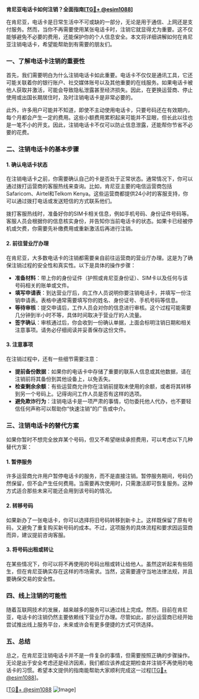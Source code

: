 **肯尼亚电话卡如何注销？全面指南[[TG💪+ @esim1088](https://t.me/s/esim1088)]**

在肯尼亚，电话卡是日常生活中不可或缺的一部分，无论是用于通信、上网还是支付服务。然而，当你不再需要使用某张电话卡时，注销它就显得尤为重要。这不仅能够避免不必要的费用，还能保护你的个人信息安全。本文将详细讲解如何在肯尼亚注销电话卡，希望能帮助到有需要的朋友们。

### 一、了解电话卡注销的重要性

首先，我们需要明白为什么注销电话卡如此重要。电话卡不仅仅是通讯工具，它还可能关联着你的银行账户、社交媒体账号以及其他重要的在线服务。如果电话卡被他人获取并激活，可能会导致隐私泄露甚至经济损失。因此，在更换运营商、停止使用或出国长期居住时，及时注销电话卡是非常必要的。

此外，许多用户可能并不知道，即使不主动使用电话卡，只要号码还在有效期内，每个月都会产生一定的费用。这些小额费用累积起来可能并不显眼，但长此以往也是一笔不小的开支。因此，注销电话卡不仅可以防止信息泄露，还能帮你节省不必要的花费。

### 二、注销电话卡的基本步骤

#### 1. 确认电话卡状态

在注销电话卡之前，你需要确认自己的卡是否处于正常状态。通常情况下，你可以通过拨打运营商的客服热线来查询。比如，肯尼亚主要的电信运营商包括Safaricom、Airtel和Telkom Kenya。这些运营商都提供24小时的客服支持，你可以通过拨打电话或发送短信的方式联系他们。

拨打客服热线时，准备好你的SIM卡相关信息，例如手机号码、身份证件号码等。客服人员会根据你的信息核实身份，并告知你当前电话卡的状态。如果卡已经被停机或欠费，你需要先补缴费用或重新激活后再进行注销。

#### 2. 前往营业厅办理

在肯尼亚，大多数电话卡的注销都需要亲自前往运营商的营业厅办理。这是为了确保注销过程的安全性和真实性。以下是具体的操作步骤：

- **准备材料**：带上你的身份证件（护照或肯尼亚身份证）、SIM卡以及任何与该号码相关的账单或文件。
- **填写申请表**：到达营业厅后，向工作人员说明你要注销电话卡，并填写一份注销申请表。表格中通常需要填写你的姓名、身份证号、手机号码等信息。
- **等待审核**：提交申请后，工作人员会对你的信息进行审核。这个过程可能需要几分钟到半小时不等，具体时间取决于营业厅的人流量。
- **签字确认**：审核通过后，你会收到一份确认单据，上面会标明注销日期和相关注意事项。请务必仔细阅读并妥善保存这份文件。

#### 3. 注意事项

在注销过程中，还有一些细节需要注意：

- **提前备份数据**：如果你的电话卡中存储了重要的联系人信息或其他数据，请在注销前将其备份到其他设备上，以免丢失。
- **检查剩余余额**：有些运营商允许你在注销前提取未使用的余额，或者将其转移到另一个号码上。记得询问工作人员是否有这样的选项。
- **避免欺诈行为**：注销电话卡是一项严肃的事情，切勿委托他人代办，也不要轻信任何声称可以帮助你“快速注销”的广告或中介。

### 三、注销电话卡的替代方案

如果你暂时不想完全放弃某个号码，但又不希望继续承担费用，可以考虑以下几种替代方案：

#### 1. 暂停服务

许多运营商允许用户暂停电话卡的服务，而不是直接注销。暂停服务期间，号码仍然保留，但不会产生任何费用。当需要再次使用时，只需激活即可恢复服务。这种方式适合那些未来可能还会用到该号码的情况。

#### 2. 转移号码

如果新办了一张电话卡，你可以选择将旧号码转移到新卡上。这样既保留了原有号码，又避免了重复购买新号码的成本。不过，这项服务的具体流程和要求因运营商而异，建议提前咨询客服。

#### 3. 将号码出租或转让

在某些情况下，你可以将不再使用的号码出租或转让给他人。虽然这听起来有些陌生，但在肯尼亚确实存在这样的市场需求。当然，这需要遵守当地法律法规，并且要确保交易的安全性。

### 四、线上注销的可能性

随着互联网技术的发展，越来越多的服务可以通过线上完成。然而，目前在肯尼亚，电话卡的注销仍然主要依赖线下营业厅办理。尽管如此，部分运营商已经开始尝试推出线上服务平台，未来或许会有更多便捷的方式可供选择。

### 五、总结

总之，在肯尼亚注销电话卡并不是一件复杂的事情，但需要按照正确的步骤操作。无论是出于安全考虑还是经济因素，我们都应该养成定期检查并注销不再使用的电话卡的习惯。希望本文提供的指南能帮助大家顺利完成这一过程[[TG💪+ @esim1088](https://t.me/s/esim1088)]。

[[TG💪+ @esim1088](https://t.me/s/esim1088) ![Image](https://i.postimg.cc/4NQfJmqS/Snipaste-2025-05-13-00-14-12.png)]